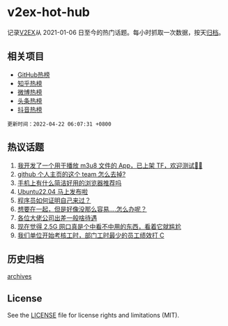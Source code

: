 # v2ex-hot-hub

 记录[V2EX](https://www.v2ex.com/)从 2021-01-06 日至今的热门话题。每小时抓取一次数据，按天[归档](archives)。
 
 ## 相关项目

- [GitHub热榜](https://github.com/lonnyzhang423/github-hot-hub)
- [知乎热榜](https://github.com/lonnyzhang423/zhihu-hot-hub)
- [微博热榜](https://github.com/lonnyzhang423/weibo-hot-hub)
- [头条热榜](https://github.com/lonnyzhang423/toutiao-hot-hub)
- [抖音热榜](https://github.com/lonnyzhang423/douyin-hot-hub)


 `更新时间：2022-04-22 06:07:31 +0800`

## 热议话题

1. [我开发了一个用于播放 m3u8 文件的 App，已上架 TF，欢迎测试👏🏻](https://www.v2ex.com/t/848300)
1. [github 个人主页的这个 team 怎么去掉?](https://www.v2ex.com/t/848327)
1. [手机上有什么简洁好用的浏览器推荐吗](https://www.v2ex.com/t/848294)
1. [Ubuntu22.04 马上发布啦](https://www.v2ex.com/t/848297)
1. [程序员如何证明自己来过？](https://www.v2ex.com/t/848321)
1. [想要在一起，但是好像没那么容易....怎么办呢？](https://www.v2ex.com/t/848382)
1. [各位大佬公司出差一般啥待遇](https://www.v2ex.com/t/848288)
1. [现在觉得 2.5G 网口真是个中看不中用的东西，看着它就尴尬](https://www.v2ex.com/t/848425)
1. [我们单位开始考核工时，部门工时最少的员工绩效打 C](https://www.v2ex.com/t/848293)

## 历史归档

[archives](archives)

## License

See the [LICENSE](LICENSE) file for license rights and limitations (MIT).
